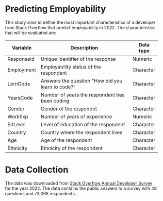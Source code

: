 # Predicting Employability

This study aims to define the most important characteristics of a developer from Stack Overflow that predict employability in 2022. The characteristics that will be evaluated are:

|**Variable**|**Description**|**Data type**|
|------------|---------------|-------------|
|ResponseId| Unique identifier of the response| Numeric|
|Employment| Employability status of the respondent| Character|
|LernCode| Answers the question "How did you learn to code?"| Character|
|YearsCode|Number of years the respondent has been coding|Character|
|Gender| Gender of the respondet| Character|
|WorkExp| Number of years of experience| Numeric|
|EdLevel| Level of education of the respondent| Character|
|Country| Country where the respondent lives| Character|
|Age| Age of the respondent|Character|
|Ethnicity| Ethnicity of the respondent|Character|

# Data Collection

The data was downloaded from [Stack Overflow Annual Developer Survey](https://insights.stackoverflow.com/survey/) for the year 2022. The data contains the public answers to a survey with 48 questions and 73,268 respondents.
